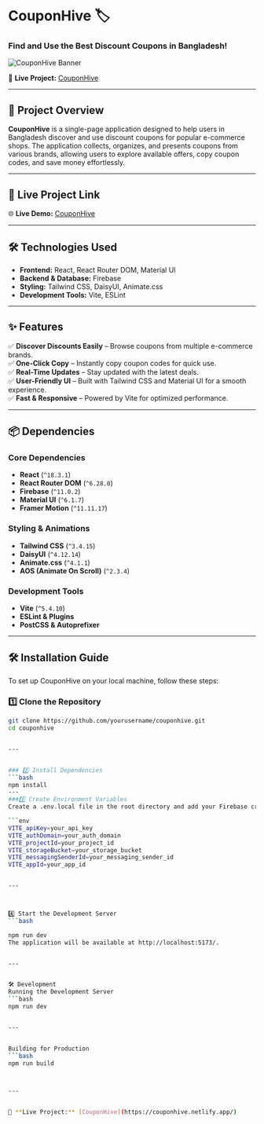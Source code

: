 # CouponHive 🏷️  

### **Find and Use the Best Discount Coupons in Bangladesh!**  

![CouponHive Banner](https://i.ibb.co/tp9hqDLf/couhive.png)  

🔗 **Live Project:** [CouponHive](https://couponhive.netlify.app/)  

---


## 🚀 Project Overview  

**CouponHive** is a single-page application designed to help users in Bangladesh discover and use discount coupons for popular e-commerce shops. The application collects, organizes, and presents coupons from various brands, allowing users to explore available offers, copy coupon codes, and save money effortlessly.  

---

## 🔗 Live Project Link  

🌐 **Live Demo:** [CouponHive](https://couponhive.netlify.app/)  

---

## 🛠 Technologies Used  

- **Frontend:** React, React Router DOM, Material UI  
- **Backend & Database:** Firebase  
- **Styling:** Tailwind CSS, DaisyUI, Animate.css  
- **Development Tools:** Vite, ESLint  

---


## ✨ Features  

✅ **Discover Discounts Easily** – Browse coupons from multiple e-commerce brands.  
✅ **One-Click Copy** – Instantly copy coupon codes for quick use.  
✅ **Real-Time Updates** – Stay updated with the latest deals.  
✅ **User-Friendly UI** – Built with Tailwind CSS and Material UI for a smooth experience.  
✅ **Fast & Responsive** – Powered by Vite for optimized performance.  

---

## 📦 Dependencies  

### Core Dependencies  
- **React** (`^18.3.1`)  
- **React Router DOM** (`^6.28.0`)  
- **Firebase** (`^11.0.2`)  
- **Material UI** (`^6.1.7`)  
- **Framer Motion** (`^11.11.17`)  

### Styling & Animations  
- **Tailwind CSS** (`^3.4.15`)  
- **DaisyUI** (`^4.12.14`)  
- **Animate.css** (`^4.1.1`)  
- **AOS (Animate On Scroll)** (`^2.3.4`)  

### Development Tools  
- **Vite** (`^5.4.10`)  
- **ESLint & Plugins**  
- **PostCSS & Autoprefixer**  

---

## 🛠 Installation Guide  

To set up CouponHive on your local machine, follow these steps:  

### 1️⃣ Clone the Repository  
```bash
git clone https://github.com/yourusername/couponhive.git
cd couponhive


---


### 2️⃣ Install Dependencies
```bash
npm install
---
###3️⃣ Create Environment Variables
Create a .env.local file in the root directory and add your Firebase credentials:

```env
VITE_apiKey=your_api_key
VITE_authDomain=your_auth_domain
VITE_projectId=your_project_id
VITE_storageBucket=your_storage_bucket
VITE_messagingSenderId=your_messaging_sender_id
VITE_appId=your_app_id


---



4️⃣ Start the Development Server
```bash

npm run dev
The application will be available at http://localhost:5173/.


---


🛠 Development
Running the Development Server
```bash
npm run dev


---


Building for Production
```bash
npm run build



---


🔗 **Live Project:** [CouponHive](https://couponhive.netlify.app/)  
